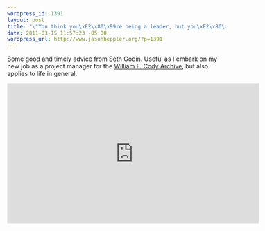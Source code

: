 ```yaml
--- 
wordpress_id: 1391
layout: post
title: "\"You think you\xE2\x80\x99re being a leader, but you\xE2\x80\x99re probably being a manager.\""
date: 2011-03-15 11:57:23 -05:00
wordpress_url: http://www.jasonheppler.org/?p=1391
---
```

Some good and timely advice from Seth Godin. Useful as I embark on my new job as a project manager for the <a href="http://codypapers.org/">William F. Cody Archive</a>, but also applies to life in general.

<iframe src="http://player.vimeo.com/video/20290657" width="580" height="325" frameborder="0"></iframe>
